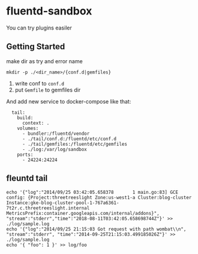 # fluentd-sandbox

You can try plugins easiler

## Getting Started

make dir as try and error name

```
mkdir -p ./<dir_name>/{conf.d|gemfiles}
```

1. write conf to `conf.d`
1. put `Gemfile` to gemfiles dir

And add new service to docker-compose like that:

```
  tail:
    build:
      context: .
    volumes:
      - bundler:/fluentd/vendor
      - ./tail/conf.d:/fluentd/etc/conf.d
      - ./tail/gemfiles:/fluentd/etc/gemfiles
      - ./log:/var/log/sandbox
    ports:
      - 24224:24224
```

## fleuntd tail

```
echo '{"log":"2014/09/25 03:42:05.658378       1 main.go:83] GCE config: {Project:threetreeslight Zone:us-west1-a Cluster:blog-cluster Instance:gke-blog-cluster-pool-1-767a6361-7t2r.c.threetreeslight.internal MetricsPrefix:container.googleapis.com/internal/addons}", "stream":"stderr","time":"2018-08-11T03:42:05.658698744Z"}' >> ./log/sample.log
echo '{"log":"2014/09/25 21:15:03 Got request with path wombat\\n", "stream":"stderr", "time":"2014-09-25T21:15:03.499185026Z"}' >> ./log/sample.log
echo '{ "foo": 1 }' >> log/foo
```
